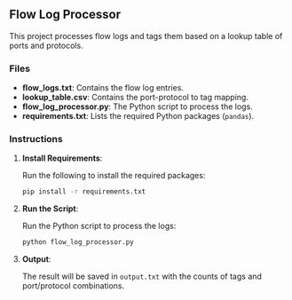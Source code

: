 ## Flow Log Processor

This project processes flow logs and tags them based on a lookup table of ports and protocols.

### Files

- **flow_logs.txt**: Contains the flow log entries.
- **lookup_table.csv**: Contains the port-protocol to tag mapping.
- **flow_log_processor.py**: The Python script to process the logs.
- **requirements.txt**: Lists the required Python packages (`pandas`).

### Instructions

1. **Install Requirements**:

   Run the following to install the required packages:

   ```bash
   pip install -r requirements.txt
   ```

2. **Run the Script**:

   Run the Python script to process the logs:

   ```bash
   python flow_log_processor.py
   ```

3. **Output**:

   The result will be saved in `output.txt` with the counts of tags and port/protocol combinations.